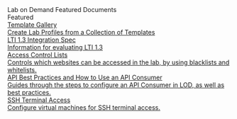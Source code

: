 <!-- 
    Adding new documents!
    1. Duplicate the following:
        <a class="subtopic_link" href="insert_document_link_here*">
            <div class="subtopic_title">insert_document_title here</div>
            <div class="subtopic_description">insert_document_description_here</div>
        </a>
    2. Replace:
        href link with your document's link
        subtopic_title text with your document's title
        subtopic_description text with your document's description
    3. Place in alphabetical order
    4. Notify Corey B. of the addition of a new document so he can add it to the search module.
-->

<div class="categoriesHeader" tabindex="0" title="Lab on Demand Featured Docs Container">Lab on Demand Featured Documents</div>
<div class="accordionModule">
  <div class="subtopic selected">
    <div id="header_1" class="subtopic_header" tabindex="0" title="A-Z Help Docs" role="button" aria-selected="true" selected>Featured</div>
    <div id="body_1" class="subtopic_links">
      <a class="subtopic_link" href="/lod/template-callery.md">
        <div class="subtopic_title">Template Gallery</div>
        <div class="subtopic_description">Create Lab Profiles from a Collection of Templates</div>
      </a>
      <a class="subtopic_link" href="/lod/lab-on-demand-lti-1p3-integration.md">
        <div class="subtopic_title">LTI 1.3 Integration Spec</div>
        <div class="subtopic_description">Information for evaluating LTI 1.3</div>
      </a>
      <a class="subtopic_link" href="/lod/access-control-lists.md">
        <div class="subtopic_title">Access Control Lists</div>
        <div class="subtopic_description">Controls which websites can be accessed in the lab, by using blacklists and whitelists.</div>
      </a>
      <a class="subtopic_link" href="/lod/how-to-use-api-consumer.md">
        <div class="subtopic_title">API Best Practices and How to Use an API Consumer</div>
        <div class="subtopic_description">Guides through the steps to configure an API Consumer in LOD, as well as best practices.</div>
      </a>     
      <a class="subtopic_link" href="/lod/terminal-access.md">
        <div class="subtopic_title">SSH Terminal Access</div>
        <div class="subtopic_description">Configure virtual machines for SSH terminal access.</div>
      </a>
    </div>
  </div>
</div>
